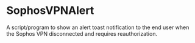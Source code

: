 # SophosVPNAlert
A script/program to show an alert toast notification to the end user when the Sophos VPN disconnected and requires reauthorization.
